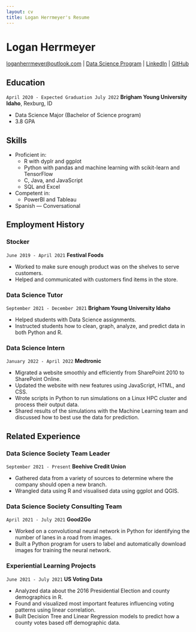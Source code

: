 ```yaml
---
layout: cv
title: Logan Herrmeyer's Resume
---
```

# Logan Herrmeyer

<div id="webaddress">
<a href="mailto:loganherrmeyer@outlook.com">loganherrmeyer@outlook.com</a>
| <a href="https://byuidatascience.github.io/development.html">Data Science Program</a>
| <a href="https://www.linkedin.com/in/logan-herrmeyer-ba2242204/">LinkedIn</a>
| <a href="https://github.com/LHerrmeyer">GitHub</a>
</div>

<!-- https://www.monique.tech/the-art-of-markdown -->

## Education

`April 2020 - Expected Graduation July 2022`
__Brigham Young University Idaho__, Rexburg, ID

- Data Science Major (Bachelor of Science program)
- 3.8 GPA

## Skills
- Proficient in:
  - R with dyplr and ggplot
  - Python with pandas and machine learning with scikit-learn and TensorFlow
  - C, Java, and JavaScript
  - SQL and Excel
- Competent in:
  - PowerBI and Tableau
- Spanish — Conversational

## Employment History

### Stocker

`June 2019 - April 2021`
__Festival Foods__

- Worked to make sure enough product was on the shelves to serve customers.
- Helped and communicated with customers find items in the store.

### Data Science Tutor

`September 2021 - December 2021`
__Brigham Young University Idaho__

- Helped students with Data Science assignments.
- Instructed students how to clean, graph, analyze, and predict data in both Python and R.

### Data Science Intern

`January 2022 - April 2022`
__Medtronic__

- Migrated a website smoothly and efficiently from SharePoint 2010 to SharePoint Online.
- Updated the website with new features using JavaScript, HTML, and CSS.
- Wrote scripts in Python to run simulations on a Linux HPC cluster and process their output data.
- Shared results of the simulations with the Machine Learning team and discussed how to best use the data for prediction.

## Related Experience

### Data Science Society Team Leader

`September 2021 - Present`
__Beehive Credit Union__

- Gathered data from a variety of sources to determine where the company should open a new branch.
- Wrangled data using R and visualised data using ggplot and QGIS.

### Data Science Society Consulting Team

`April 2021 - July 2021`
__Good2Go__

- Worked on a convolutional neural network in Python for identifying the number of lanes in a road from images.
- Built a Python program for users to label and automatically download images for training the neural network.

### Experiential Learning Projects

`June 2021 - July 2021`
__US Voting Data__

- Analyzed data about the 2016 Presidential Election and county demographics in R.
- Found and visualized most important features influencing voting patterns using linear correlation.
- Built Decision Tree and Linear Regression models to predict how a county votes based off demographic data.

<!-- ### Footer

Last updated: April 2022 -->


